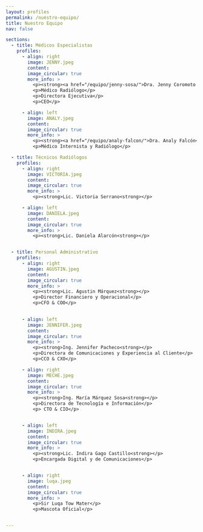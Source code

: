 ```yaml
---
layout: profiles
permalink: /nuestro-equipo/
title: Nuestro Equipo
nav: false

sections:
  - title: Médicos Especialistas
    profiles:
      - align: right
        image: JENNY.jpeg
        content: 
        image_circular: true
        more_info: >
          <p><strong><a href="/equipo/jenny-sosa/">Dra. Jenny Coromoto Sosa Guerrero</a></strong></p>
          <p>Médico Radiólogo</p>
          <p>Directora Ejecutiva</p> 
          <p>CEO</p>          

      - align: left
        image: ANALY.jpeg
        content: 
        image_circular: true
        more_info: >
          <p><strong><a href="/equipo/analy-falcon/">Dra. Analy Falcón</a></strong></p>
          <p>Médico Internista y Radiólogo</p>

  - title: Técnicos Radiólogos
    profiles:
      - align: right
        image: VICTORIA.jpeg
        content: 
        image_circular: true
        more_info: >
          <p><strong>Lic. Victoria Serrano<strong></p>

      - align: left
        image: DANIELA.jpeg
        content: 
        image_circular: true
        more_info: >
          <p><strong>Lic. Daniela Alarcón<strong></p>          


  - title: Personal Administrativo
    profiles:
      - align: right
        image: AGUSTIN.jpeg
        content: 
        image_circular: true
        more_info: >
          <p><strong>Lic. Agustin Márquez<strong></p>
          <p>Director Financiero y Operacional</p>
          <p>CFO & COO</p>
  

      - align: left
        image: JENNIFER.jpeg
        content: 
        image_circular: true
        more_info: >
          <p><strong>Ing. Jennifer Pacheco<strong></p>
          <p>Directora de Comunicaciones y Experiencia al Cliente</p>
          <p>CCO & CXO</p>

      - align: right
        image: MECHE.jpeg
        content: 
        image_circular: true
        more_info: >
          <p><strong>Ing. María Márquez Sosa<strong></p>
          <p>Directora de Tecnología e Información</p>
          <p> CTO & CIO</p>


      - align: left
        image: INDIRA.jpeg
        content: 
        image_circular: true
        more_info: >
          <p><strong>Lic. Indira Gago Castillo<strong></p>
          <p>Encargada Digital y de Comunicaciones</p>


      - align: right
        image: luqa.jpeg
        content: 
        image_circular: true
        more_info: >
          <p>Sir Luqa Tow Mater</p>       
          <p>Mascota Oficial</p>


---
```


